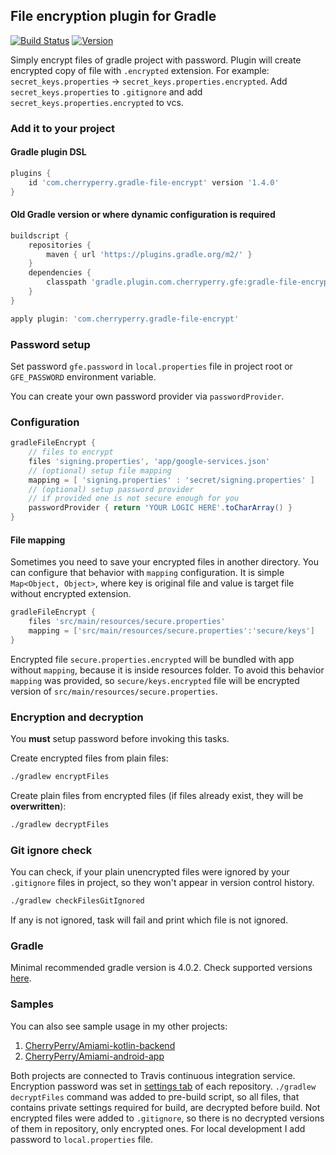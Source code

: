 ## File encryption plugin for Gradle

[![Build Status](https://github.com/CherryPerry/GradleFileEncrypt/actions/workflows/build.yml/badge.svg)](https://github.com/CherryPerry/GradleFileEncrypt/actions/workflows/build.yml)
[![Version](https://img.shields.io/github/release/CherryPerry/GradleFileEncrypt.svg)](https://github.com/CherryPerry/GradleFileEncrypt/releases)

Simply encrypt files of gradle project with password.
Plugin will create encrypted copy of file with `.encrypted` extension. For example: `secret_keys.properties` -> `secret_keys.properties.encrypted`. Add `secret_keys.properties` to `.gitignore` and add `secret_keys.properties.encrypted` to vcs.

### Add it to your project

#### Gradle plugin DSL

```groovy
plugins {
    id 'com.cherryperry.gradle-file-encrypt' version '1.4.0'
}
```

#### Old Gradle version or where dynamic configuration is required

```groovy
buildscript {
    repositories {
        maven { url 'https://plugins.gradle.org/m2/' }
    }
    dependencies {
        classpath 'gradle.plugin.com.cherryperry.gfe:gradle-file-encrypt:1.4.0'
    }
}

apply plugin: 'com.cherryperry.gradle-file-encrypt'
```

### Password setup

Set password `gfe.password` in `local.properties` file in project root
or `GFE_PASSWORD` environment variable.

You can create your own password provider via `passwordProvider`.

### Configuration

```groovy
gradleFileEncrypt {
    // files to encrypt
    files 'signing.properties', 'app/google-services.json'
    // (optional) setup file mapping
    mapping = [ 'signing.properties' : 'secret/signing.properties' ]
    // (optional) setup password provider
    // if provided one is not secure enough for you
    passwordProvider { return 'YOUR LOGIC HERE'.toCharArray() }
}
```

#### File mapping
Sometimes you need to save your encrypted files in another directory. 
You can configure that behavior with `mapping` configuration. 
It is simple `Map<Object, Object>`, where key is original file
and value is target file without encrypted extension.
```groovy
gradleFileEncrypt {
    files 'src/main/resources/secure.properties'
    mapping = ['src/main/resources/secure.properties':'secure/keys']
}
```
Encrypted file `secure.properties.encrypted` will be bundled with app without `mapping`,
because it is inside resources folder. To avoid this behavior `mapping` was provided,
so `secure/keys.encrypted` file will be encrypted version of `src/main/resources/secure.properties`.

### Encryption and decryption

You **must** setup password before invoking this tasks.

Create encrypted files from plain files:
```bash
./gradlew encryptFiles
```

Create plain files from encrypted files (if files already exist, they will be **overwritten**):
```bash
./gradlew decryptFiles
```

### Git ignore check

You can check, if your plain unencrypted files were ignored by your ```.gitignore``` files in project,
so they won't appear in version control history.
```bash
./gradlew checkFilesGitIgnored
```
If any is not ignored, task will fail and print which file is not ignored.

### Gradle

Minimal recommended gradle version is 4.0.2.
Check supported versions [here](https://github.com/CherryPerry/GradleFileEncrypt/blob/master/src/test/kotlin/com/cherryperry/gfe/FileEncryptPluginFunctionalTest.kt#L34).

### Samples

You can also see sample usage in my other projects:

1. [CherryPerry/Amiami-kotlin-backend](https://github.com/CherryPerry/Amiami-kotlin-backend)
1. [CherryPerry/Amiami-android-app](https://github.com/CherryPerry/Amiami-android-app)

Both projects are connected to Travis continuous integration service. Encryption password was set in
[settings tab](https://docs.travis-ci.com/user/environment-variables/#defining-variables-in-repository-settings)
of each repository. ```./gradlew decryptFiles``` command was added to pre-build script, so all files,
that contains private settings required for build, are decrypted before build. Not encrypted files were added
to ```.gitignore```, so there is no decrypted versions of them in repository, only encrypted ones.
For local development I add password to ```local.properties``` file.
